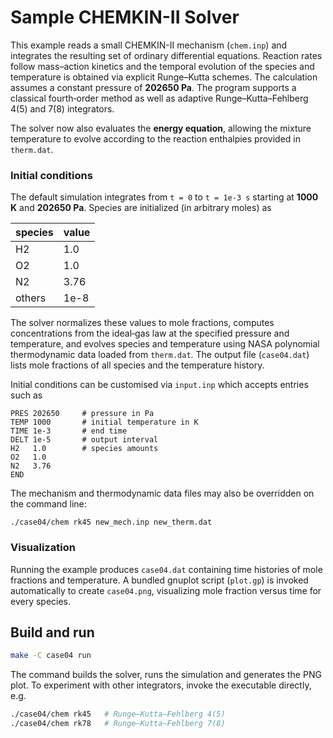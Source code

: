 # Sample CHEMKIN-II Solver

This example reads a small CHEMKIN-II mechanism (`chem.inp`) and integrates the
resulting set of ordinary differential equations.  Reaction rates follow
mass–action kinetics and the temporal evolution of the species and temperature
is obtained via explicit Runge–Kutta schemes.  The calculation assumes a
constant pressure of **202650 Pa**.  The program supports a classical
fourth‑order method as well as adaptive Runge–Kutta–Fehlberg 4(5) and 7(8)
integrators.

The solver now also evaluates the **energy equation**, allowing the mixture
temperature to evolve according to the reaction enthalpies provided in
`therm.dat`.

### Initial conditions

The default simulation integrates from `t = 0` to `t = 1e-3 s` starting at
**1000 K** and **202650 Pa**.  Species are initialized (in arbitrary moles) as

| species | value |
|---------|-------|
| H2      | 1.0   |
| O2      | 1.0   |
| N2      | 3.76  |
| others  | 1e-8  |

The solver normalizes these values to mole fractions, computes concentrations
from the ideal‑gas law at the specified pressure and temperature, and evolves
species and temperature using NASA polynomial thermodynamic data loaded from
`therm.dat`.  The output file (`case04.dat`) lists mole fractions of all
species and the temperature history.

Initial conditions can be customised via `input.inp` which accepts entries such
as

```
PRES 202650     # pressure in Pa
TEMP 1000       # initial temperature in K
TIME 1e-3       # end time
DELT 1e-5       # output interval
H2   1.0        # species amounts
O2   1.0
N2   3.76
END
```

The mechanism and thermodynamic data files may also be overridden on the
command line:

```
./case04/chem rk45 new_mech.inp new_therm.dat
```

### Visualization

Running the example produces `case04.dat` containing time histories of mole
fractions and temperature.  A bundled gnuplot script (`plot.gp`) is invoked
automatically to create `case04.png`, visualizing mole fraction versus time for
every species.

## Build and run

```bash
make -C case04 run
```

The command builds the solver, runs the simulation and generates the PNG plot.
To experiment with other integrators, invoke the executable directly, e.g.

```bash
./case04/chem rk45   # Runge–Kutta–Fehlberg 4(5)
./case04/chem rk78   # Runge–Kutta–Fehlberg 7(8)
```
